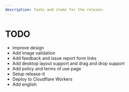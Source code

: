 ```yaml
---
description: Tasks and items for the release.
---
```


# TODO

- Improve design
- Add image validation
- Add feedback and issue report form links
- Add desktop layout support and drag and drop support
- Add policy and terms of use page
- Setup release-it
- Deploy to Cloudflare Workers
- Add english
